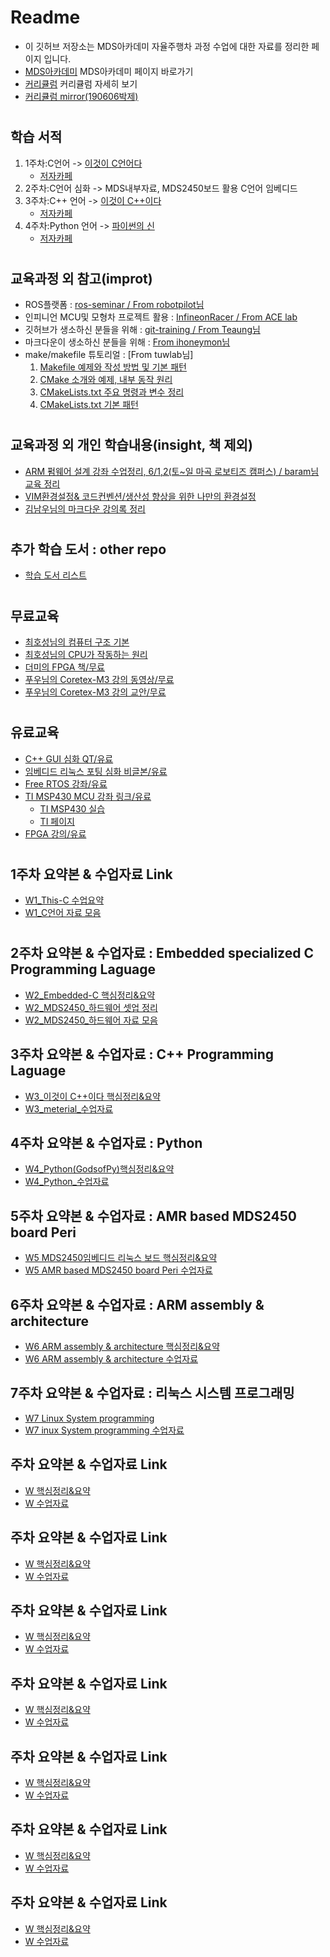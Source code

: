 # Readme
 * 이 깃허브 저장소는 MDS아카데미 자율주행차 과정 수업에 대한 자료를 정리한 페이지 입니다.
 * [MDS아카데미](http://www.mdsacademy.co.kr/) MDS아카데미 페이지 바로가기
 * [커리큘럼](http://www.mdsacademy.co.kr/customer/board_view.php?board_idx=1585&schField=&schWord=&search_div=notice&size=10&page=1) 커리큘럼 자세히 보기
 * [커리큘럼 mirror(190606박제)](https://github.com/our-self-driving-cars/course-resources/blob/master/metrial/%ED%95%9C%EC%BB%B4MDS%20IT%EC%9C%B5%ED%95%A9%20%EC%A0%84%EB%AC%B8%EA%B5%90%EC%9C%A1%EC%84%BC%ED%84%B0-%EC%9E%90%EC%9C%A8%EC%A3%BC%ED%96%89%20%EC%BB%A4%EB%A6%AC%ED%81%98%EB%9F%BC.pdf)
 
 #
 ## 학습 서적
  1. 1주차:C언어 -> [이것이 C언어다](http://www.kyobobook.co.kr/product/detailViewKor.laf?mallGb=KOR&ejkGb=KOR&barcode=9788968481024&orderClick=JAj)
     * [저자카페](https://cafe.naver.com/thisisc)
  2. 2주차:C언어 심화 -> MDS내부자료, MDS2450보드 활용 C언어 임베디드 
  3. 3주차:C++ 언어 -> [이것이 C++이다](http://www.kyobobook.co.kr/product/detailViewKor.laf?ejkGb=KOR&mallGb=KOR&barcode=9788968482465&orderClick=LAG&Kc=)
     * [저자카페](https://cafe.naver.com/windev)
  4. 4주차:Python 언어 -> [파이썬의 신](http://www.kyobobook.co.kr/product/detailViewKor.laf?ejkGb=KOR&linkClass=331503&barcode=9788997924271)
     * [저자카페](https://cafe.naver.com/godofpython)
 #
 ## 교육과정 외 참고(improt)

   * ROS플랫폼 : [ros-seminar / From robotpilot님](https://github.com/d-h-k/ros-seminar.git)
   * 인피니언 MCU및 모형차 프로젝트 활용 : [InfineonRacer / From ACE lab](https://github.com/realsosy/InfineonRacer)
   * 깃허브가 생소하신 분들을 위해 : [git-training / From Teaung님](https://github.com/Taeung/git-training)
   * 마크다운이 생소하신 분들을 위해 : [From ihoneymon님](https://gist.github.com/ihoneymon/652be052a0727ad59601)      
   * make/makefile 튜토리얼 : [From tuwlab님]
        1. [Makefile 예제와 작성 방법 및 기본 패턴](https://www.tuwlab.com/27193)
        2. [CMake 소개와 예제, 내부 동작 원리](https://www.tuwlab.com/27234)
        3. [CMakeLists.txt 주요 명령과 변수 정리](https://www.tuwlab.com/27260)
        4. [CMakeLists.txt 기본 패턴](https://www.tuwlab.com/27270)

 #
 ## 교육과정 외 개인 학습내용(insight, 책 제외)
   * [ARM 펌웨어 설계 강좌 수업정리, 6/1,2(토~일 마곡 로보티즈 캠퍼스) / baram님 교육 정리](https://github.com/d-h-k/MDS_DHKim_Docs/blob/master/ARM_FW.md) 
   * [VIM환경설정& 코드컨벤션/생산성 향상을 위한 나만의 환경설정](https://github.com/d-h-k/DHKim_EnvSettings)
   * [김남우님의 마크다운 강의록 정리]()

 #
 ## 추가 학습 도서 : other repo
   * [학습 도서 리스트](https://github.com/d-h-k/My-PPAK-DOK-List/blob/master/README.md)
   
 #
 ## 무료교육
   * [최호성님의 컴퓨터 구조 기본](https://www.youtube.com/watch?v=uEzDvDw-L0o&t=12s)
   * [최호성님의 CPU가 작동하는 원리](https://www.youtube.com/watch?v=BSDRpQr85qk)
   * [더미의 FPGA 책/무료](https://cafe.naver.com/alteratown?iframe_url=/ArticleRead.nhn%3Fclubid=17573046%26menuid=%26boardtype=L%26page=1%26specialmenutype=%26userDisplay=15%26articleid=5744)
   * [푸우님의 Coretex-M3 강의 동영상/무료](https://cafe.naver.com/embeddedcrazyboys/4592)
   * [푸우님의 Coretex-M3 강의 교안/무료](https://cafe.naver.com/embeddedcrazyboys/4525)
 
 #
 ## 유료교육
   * [C++ GUI 심화 QT/유료](https://www.udemy.com/qt-c-gui-tutorial-for-complete-beginners/)
   * [임베디드 리눅스 포팅 심화 비글본/유료](https://www.udemy.com/embedded-linux-step-by-step-using-beaglebone/)
   * [Free RTOS 강좌/유료](https://www.udemy.com/freertos-on-arm-processors/)
   * [TI MSP430 MCU 강좌 링크/유료](https://www.udemy.com/mcu_msp430/)
     * [TI MSP430 실습](https://www.element14.com/community/docs/DOC-78213/l/an-introduction-to-microcontrollers-and-the-c-programming-language-info?ICID=TIvalpo-udemy-topban#coursebreakdown)
     * [TI 페이지](http://www.ti.com/tool/MSP-EXP430FR6989)
   * [FPGA 강의/유료](https://www.udemy.com/learn-the-essentials-of-vhdl-and-fpga-development/) 
 #
 ## 1주차 요약본 & 수업자료 Link
   * [W1_This-C 수업요약](https://github.com/d-h-k/MDS_DHKim_Docs/blob/master/W1_This-C.md)
   * [W1_C언어 자료 모음]()
 
 #
 ## 2주차 요약본 & 수업자료 : Embedded specialized C Programming Laguage
   * [W2_Embedded-C 핵심정리&요약](https://github.com/d-h-k/MDS_DHKim_Docs/blob/master/W2_Embedded.md)
   * [W2_MDS2450_하드웨어 셋업 정리](https://github.com/d-h-k/MDS_DHKim_Docs/blob/master/W2_MDS2450_review.md)
   * [W2_MDS2450_하드웨어 자료 모음]()
 
 
 ## 3주차 요약본 & 수업자료 : C++ Programming Laguage
   * [W3_이것이 C++이다 핵심정리&요약](https://github.com/d-h-k/MDS_DHKim_Docs/blob/master/W3_This-Cpp.md)
   * [W3_meterial_수업자료](https://github.com/d-h-k/MDS_week_material/tree/master/W3_meterial)
 
 ## 4주차 요약본 & 수업자료 : Python
   * [W4_Python(GodsofPy)핵심정리&요약](https://github.com/d-h-k/MDS_DHKim_Docs/blob/master/W4_Python(GodsofPy).md)
   * [W4_Python_수업자료](https://github.com/d-h-k/MDS_week_material/tree/master/W4_Python)
 
 
 ## 5주차 요약본 & 수업자료 : AMR based MDS2450 board Peri
   * [W5 MDS2450임베디드 리눅스 보드 핵심정리&요약](https://github.com/d-h-k/MDS_DHKim_Docs/blob/master/W5_MDS2450.md)
   * [W5 AMR based MDS2450 board Peri 수업자료]()
    
 ## 6주차 요약본 & 수업자료 : ARM assembly & architecture
   * [W6 ARM assembly & architecture 핵심정리&요약](https://github.com/d-h-k/MDS_DHKim_Docs/blob/master/W6_ARM_Processor.md)
   * [W6  ARM assembly & architecture 수업자료]()
    
 ## 7주차 요약본 & 수업자료 : 리눅스 시스템 프로그래밍
   * [W7 Linux System programming](Link)
   * [W7 inux System programming 수업자료](Link)
    
 ## 주차 요약본 & 수업자료 Link
   * [W 핵심정리&요약](Link)
   * [W 수업자료](Link)
    
 ## 주차 요약본 & 수업자료 Link
   * [W 핵심정리&요약](Link)
   * [W 수업자료](Link)
    
 ## 주차 요약본 & 수업자료 Link
   * [W 핵심정리&요약](Link)
   * [W 수업자료](Link)
    
 ## 주차 요약본 & 수업자료 Link
   * [W 핵심정리&요약](Link)
   * [W 수업자료](Link)
    
 ## 주차 요약본 & 수업자료 Link
   * [W 핵심정리&요약](Link)
   * [W 수업자료](Link)
    
 ## 주차 요약본 & 수업자료 Link
   * [W 핵심정리&요약](Link)
   * [W 수업자료](Link)
    
 ## 주차 요약본 & 수업자료 Link
   * [W 핵심정리&요약](Link)
   * [W 수업자료](Link)
   
 
